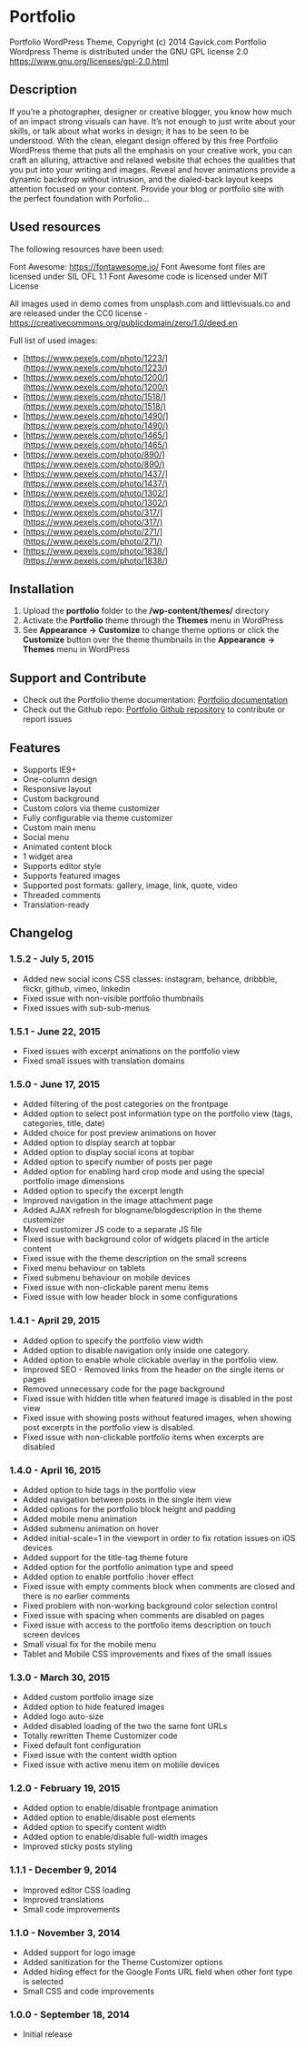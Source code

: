 # Portfolio

Portfolio WordPress Theme, Copyright (c) 2014 Gavick.com
Portfolio Wordpress Theme is distributed under the GNU GPL license 2.0
https://www.gnu.org/licenses/gpl-2.0.html

## Description

If you’re a photographer, designer or creative blogger, you know how much of an impact strong visuals can have. It’s not enough to just write about your skills, or talk about what works in design; it has to be seen to be understood. With the clean, elegant design offered by this free Portfolio WordPress theme that puts all the emphasis on your creative work, you can craft an alluring, attractive and relaxed website that echoes the qualities that you put into your writing and images. Reveal and hover animations provide a dynamic backdrop without intrusion, and the dialed-back layout keeps attention focused on your content. Provide your blog or portfolio site with the perfect foundation with Porfolio...

## Used resources

The following resources have been used:

Font Awesome: https://fontawesome.io/
Font Awesome font files are licensed under SIL OFL 1.1
Font Awesome code is licensed under MIT License

All images used in demo comes from unsplash.com and littlevisuals.co and are released under the CC0 license - https://creativecommons.org/publicdomain/zero/1.0/deed.en

Full list of used images:

* [https://www.pexels.com/photo/1223/](https://www.pexels.com/photo/1223/)
* [https://www.pexels.com/photo/1200/](https://www.pexels.com/photo/1200/)
* [https://www.pexels.com/photo/1518/](https://www.pexels.com/photo/1518/)
* [https://www.pexels.com/photo/1490/](https://www.pexels.com/photo/1490/)
* [https://www.pexels.com/photo/1465/](https://www.pexels.com/photo/1465/)
* [https://www.pexels.com/photo/890/](https://www.pexels.com/photo/890/)
* [https://www.pexels.com/photo/1437/](https://www.pexels.com/photo/1437/)
* [https://www.pexels.com/photo/1302/](https://www.pexels.com/photo/1302/)
* [https://www.pexels.com/photo/317/](https://www.pexels.com/photo/317/)
* [https://www.pexels.com/photo/271/](https://www.pexels.com/photo/271/)
* [https://www.pexels.com/photo/1838/](https://www.pexels.com/photo/1838/)

## Installation

1. Upload the **portfolio** folder to the **/wp-content/themes/** directory
2. Activate the **Portfolio** theme through the **Themes** menu in WordPress
3. See **Appearance -> Customize** to change theme options or click the **Customize** button over the theme thumbnails in the **Appearance -> Themes** menu in WordPress

## Support and Contribute

* Check out the Portfolio theme documentation: [Portfolio documentation](https://www.gavick.com/documentation/wordpress-themes/wordpress-themes-configuration/portfolio-wordpress-theme-configuration/)
* Check out the Github repo: [Portfolio Github repository](https://github.com/GavickPro/Portfolio-Free-WordPress-Theme/) to contribute or report issues

## Features

* Supports IE9+
* One-column design
* Responsive layout
* Custom background
* Custom colors via theme customizer
* Fully configurable via theme customizer
* Custom main menu
* Social menu
* Animated content block
* 1 widget area
* Supports editor style
* Supports featured images
* Supported post formats: gallery, image, link, quote, video
* Threaded comments
* Translation-ready

## Changelog

### 1.5.2 - July 5, 2015

* Added new social icons CSS classes: instagram, behance, dribbble, flickr, github, vimeo, linkedin
* Fixed issue with non-visible portfolio thumbnails
* Fixed issues with sub-sub-menus

### 1.5.1 - June 22, 2015

* Fixed issues with excerpt animations on the portfolio view
* Fixed small issues with translation domains

### 1.5.0 - June 17, 2015

* Added filtering of the post categories on the frontpage
* Added option to select post information type on the portfolio view (tags, categories, title, date)
* Added choice for post preview animations on hover
* Added option to display search at topbar
* Added option to display social icons at topbar
* Added option to specify number of posts per page
* Added option for enabling hard crop mode and using the special portfolio image dimensions
* Added option to specify the excerpt length
* Improved navigation in the image attachment page
* Added AJAX refresh for blogname/blogdescription in the theme customizer
* Moved customizer JS code to a separate JS file
* Fixed issue with background color of widgets placed in the article content
* Fixed issue with the theme description on the small screens
* Fixed menu behaviour on tablets
* Fixed submenu behaviour on mobile devices
* Fixed issue with non-clickable parent menu items
* Fixed issue with low header block in some configurations

### 1.4.1 - April 29, 2015

* Added option to specify the portfolio view width
* Added option to disable navigation only inside one category.
* Added option to enable whole clickable overlay in the portfolio view.
* Improved SEO - Removed links from the header on the single items or pages
* Removed unnecessary code for the page background
* Fixed issue with hidden title when featured image is disabled in the post view
* Fixed issue with showing posts without featured images, when showing post excerpts in the portfolio view is disabled.
* Fixed issue with non-clickable portfolio items when excerpts are disabled

### 1.4.0 - April 16, 2015

* Added option to hide tags in the portfolio view
* Added navigation between posts in the single item view
* Added options for the portfolio block height and padding
* Added mobile menu animation
* Added submenu animation on hover
* Added initial-scale=1 in the viewport in order to fix rotation issues on iOS devices
* Added support for the title-tag theme future
* Added option for the portfolio animation type and speed
* Added option to enable portfolio :hover effect
* Fixed issue with empty comments block when comments are closed and there is no earlier comments
* Fixed problem with non-working background color selection control
* Fixed issue with spacing when comments are disabled on pages
* Fixed issue with access to the portfolio items description on touch screen devices
* Small visual fix for the mobile menu
* Tablet and Mobile CSS improvements and fixes of the small issues

### 1.3.0 - March 30, 2015

* Added custom portfolio image size
* Added option to hide featured images
* Added logo auto-size
* Added disabled loading of the two the same font URLs
* Totally rewritten Theme Customizer code
* Fixed default font configuration
* Fixed issue with the content width option
* Fixed issue with active menu item on mobile devices

### 1.2.0 - February 19, 2015

* Added option to enable/disable frontpage animation
* Added option to enable/disable post elements
* Added option to specify content width
* Added option to enable/disable full-width images
* Improved sticky posts styling

### 1.1.1 - December 9, 2014

* Improved editor CSS loading
* Improved translations
* Small code improvements

### 1.1.0 - November 3, 2014

* Added support for logo image
* Added sanitization for the Theme Customizer options
* Added hiding effect for the Google Fonts URL field when other font type is selected
* Small CSS and code improvements

### 1.0.0 - September 18, 2014

* Initial release
